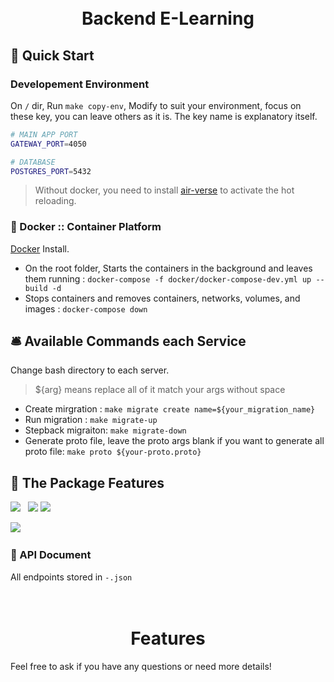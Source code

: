 <h1 align="center">
    <br>
  Backend E-Learning
  <br>
</h1>

## 🚀 Quick Start
### Developement Environment
On `/` dir, Run `make copy-env`, Modify to suit your environment, focus on these key, you can leave others as it is. The key name is explanatory itself.
```bash
# MAIN APP PORT
GATEWAY_PORT=4050

# DATABASE
POSTGRES_PORT=5432
```

> Without docker, you need to install [air-verse](https://github.com/air-verse/air) to activate the hot reloading.

### 🐳 Docker :: Container Platform

[Docker](https://docs.docker.com/get-docker/) Install.

- On the root folder, Starts the containers in the background and leaves them running : `docker-compose -f docker/docker-compose-dev.yml up --build -d`
- Stops containers and removes containers, networks, volumes, and images : `docker-compose down`

## 🛎 Available Commands each Service

Change bash directory to each server.
> ${arg} means replace all of it match your args without space
- Create mirgration : `make migrate create name=${your_migration_name}`
- Run migration : `make migrate-up`
- Stepback migraiton: `make migrate-down`
- Generate proto file, leave the proto args blank if you want to generate all proto file: `make proto ${your-proto.proto}`

## 💎 The Package Features

<p>
  <img src="https://img.shields.io/badge/-Docker-2496ED?style=for-the-badge&logo=Docker&logoColor=fff" />&nbsp;&nbsp;
  <img src="https://img.shields.io/badge/-NGINX-269539?style=for-the-badge&logo=NGINX&logoColor=fff" />
  <img src="https://img.shields.io/badge/-Go-1185F4?style=for-the-badge&logo=Go&logoColor=fff" />
</p>
<p>
<img src="https://img.shields.io/badge/-PostgreSQL-336791?style=for-the-badge&logo=PostgreSQL&logoColor=fff" />&nbsp;&nbsp;
</p>

### 📗 API Document
All endpoints stored in  `-.json`

<h1 align="center">
    <br>
  Features
  <br>
</h1>

Feel free to ask if you have any questions or need more details!

